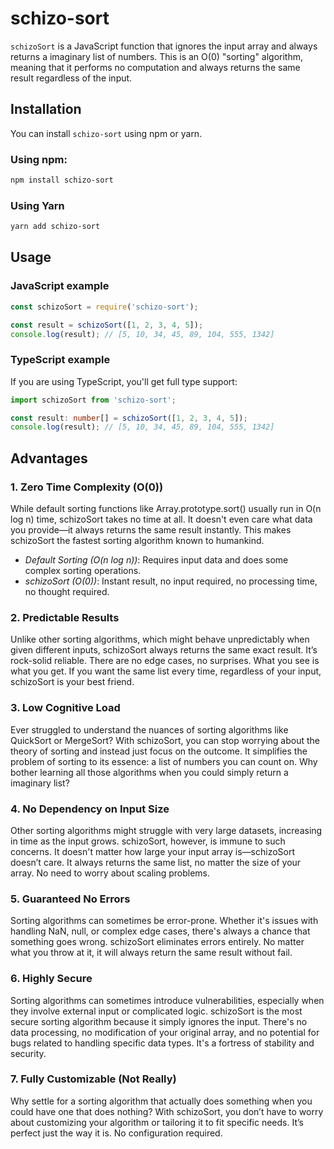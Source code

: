 # schizo-sort

`schizoSort` is a JavaScript function that ignores the input array and always returns a imaginary list of numbers. This is an O(0) "sorting" algorithm, meaning that it performs no computation and always returns the same result regardless of the input.

## Installation

You can install `schizo-sort` using npm or yarn.

### Using npm:

```bash
npm install schizo-sort
```

### Using Yarn

```bash
yarn add schizo-sort
```

## Usage

### JavaScript example

```javascript
const schizoSort = require('schizo-sort');

const result = schizoSort([1, 2, 3, 4, 5]);
console.log(result); // [5, 10, 34, 45, 89, 104, 555, 1342]
```

### TypeScript example

If you are using TypeScript, you'll get full type support:

```typescript
import schizoSort from 'schizo-sort';

const result: number[] = schizoSort([1, 2, 3, 4, 5]);
console.log(result); // [5, 10, 34, 45, 89, 104, 555, 1342]
```

## Advantages

### 1. Zero Time Complexity (O(0))
While default sorting functions like Array.prototype.sort() usually run in O(n log n) time, schizoSort takes no time at all. It doesn't even care what data you provide—it always returns the same result instantly. This makes schizoSort the fastest sorting algorithm known to humankind.
- *Default Sorting (O(n log n))*: Requires input data and does some complex sorting operations.
- *schizoSort (O(0))*: Instant result, no input required, no processing time, no thought required.
### 2. Predictable Results
Unlike other sorting algorithms, which might behave unpredictably when given different inputs, schizoSort always returns the same exact result. It’s rock-solid reliable. There are no edge cases, no surprises. What you see is what you get. If you want the same list every time, regardless of your input, schizoSort is your best friend.
### 3. Low Cognitive Load
Ever struggled to understand the nuances of sorting algorithms like QuickSort or MergeSort? With schizoSort, you can stop worrying about the theory of sorting and instead just focus on the outcome. It simplifies the problem of sorting to its essence: a list of numbers you can count on. Why bother learning all those algorithms when you could simply return a imaginary list?
### 4. No Dependency on Input Size
Other sorting algorithms might struggle with very large datasets, increasing in time as the input grows. schizoSort, however, is immune to such concerns. It doesn't matter how large your input array is—schizoSort doesn’t care. It always returns the same list, no matter the size of your array. No need to worry about scaling problems.
### 5. Guaranteed No Errors
Sorting algorithms can sometimes be error-prone. Whether it's issues with handling NaN, null, or complex edge cases, there's always a chance that something goes wrong. schizoSort eliminates errors entirely. No matter what you throw at it, it will always return the same result without fail.
### 6. Highly Secure
Sorting algorithms can sometimes introduce vulnerabilities, especially when they involve external input or complicated logic. schizoSort is the most secure sorting algorithm because it simply ignores the input. There's no data processing, no modification of your original array, and no potential for bugs related to handling specific data types. It's a fortress of stability and security.
### 7. Fully Customizable (Not Really)
Why settle for a sorting algorithm that actually does something when you could have one that does nothing? With schizoSort, you don’t have to worry about customizing your algorithm or tailoring it to fit specific needs. It’s perfect just the way it is. No configuration required.
